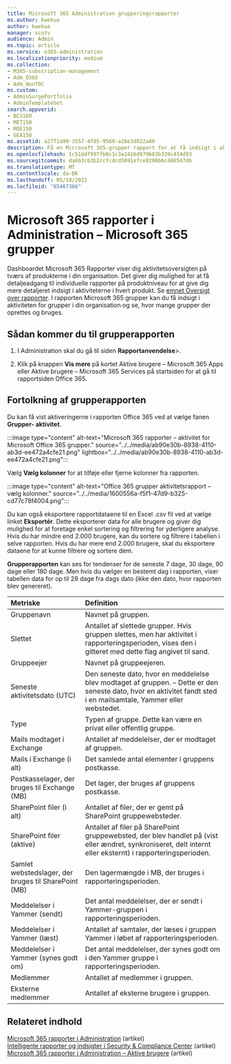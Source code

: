 ```yaml
---
title: Microsoft 365 Administration grupperingsrapporter
ms.author: kwekua
author: kwekua
manager: scotv
audience: Admin
ms.topic: article
ms.service: o365-administration
ms.localizationpriority: medium
ms.collection:
- M365-subscription-management
- Adm_O365
- Adm_NonTOC
ms.custom:
- AdminSurgePortfolio
- AdminTemplateSet
search.appverid:
- BCS160
- MET150
- MOE150
- GEA150
ms.assetid: a27f1a99-3557-4f85-9560-a28e3d822a40
description: Få en Microsoft 365-grupper rapport for at få indsigt i aktiviteterne for grupper i din organisation og se, hvor mange grupper der oprettes og bruges.
ms.openlocfilehash: 1c51ddf997fb0c1c3e2416d979b83b339c414d93
ms.sourcegitcommit: da6b3cb3b2ccfcdcd5091efce8290b6c486547db
ms.translationtype: MT
ms.contentlocale: da-DK
ms.lasthandoff: 05/18/2022
ms.locfileid: "65467366"
---
```

# <a name="microsoft-365-reports-in-the-admin-center---microsoft-365-groups"></a>Microsoft 365 rapporter i Administration – Microsoft 365 grupper

Dashboardet Microsoft 365 Rapporter viser dig aktivitetsoversigten på tværs af produkterne i din organisation. Det giver dig mulighed for at få detaljeadgang til individuelle rapporter på produktniveau for at give dig mere detaljeret indsigt i aktiviteterne i hvert produkt. Se [emnet Oversigt over rapporter](activity-reports.md). I rapporten Microsoft 365 grupper kan du få indsigt i aktiviteten for grupper i din organisation og se, hvor mange grupper der oprettes og bruges.
  
## <a name="how-to-get-to-the-groups-report"></a>Sådan kommer du til grupperapporten

1. I Administration skal du gå til siden **Rapportanvendelse**\>.<a href="https://go.microsoft.com/fwlink/p/?linkid=2074756" target="_blank"></a>

2. Klik på knappen **Vis mere** på kortet Aktive brugere – Microsoft 365 Apps eller Aktive brugere – Microsoft 365 Services på startsiden for at gå til rapportsiden Office 365.
  
## <a name="interpret-the-groups-report"></a>Fortolkning af grupperapporten

Du kan få vist aktiveringerne i rapporten Office 365 ved at vælge fanen **Grupper- aktivitet**.

:::image type="content" alt-text="Microsoft 365 rapporter – aktivitet for Microsoft Office 365 grupper." source="../../media/ab90e30b-8938-4110-ab3d-ee472a4cfe21.png" lightbox="../../media/ab90e30b-8938-4110-ab3d-ee472a4cfe21.png":::

Vælg **Vælg kolonner** for at tilføje eller fjerne kolonner fra rapporten.

:::image type="content" alt-text="Office 365 grupper aktivitetsrapport – vælg kolonner." source="../../media/1600556a-f5f1-47d9-b325-cd77c78f4004.png":::

Du kan også eksportere rapportdataene til en Excel .csv fil ved at vælge linket **Eksportér**. Dette eksporterer data for alle brugere og giver dig mulighed for at foretage enkel sortering og filtrering for yderligere analyse. Hvis du har mindre end 2.000 brugere, kan du sortere og filtrere i tabellen i selve rapporten. Hvis du har mere end 2.000 brugere, skal du eksportere dataene for at kunne filtrere og sortere dem. 

**Grupperapporten** kan ses for tendenser for de seneste 7 dage, 30 dage, 90 dage eller 180 dage. Men hvis du vælger en bestemt dag i rapporten, viser tabellen data for op til 28 dage fra dags dato (ikke den dato, hvor rapporten blev genereret).

|Metriske|Definition|
|:-----|:-----|
|Gruppenavn |Navnet på gruppen. |
|Slettet |Antallet af slettede grupper. Hvis gruppen slettes, men har aktivitet i rapporteringsperioden, vises den i gitteret med dette flag angivet til sand. |
|Gruppeejer |Navnet på gruppeejeren. |
|Seneste aktivitetsdato (UTC) |Den seneste dato, hvor en meddelelse blev modtaget af gruppen. – Dette er den seneste dato, hvor en aktivitet fandt sted i en mailsamtale, Yammer eller webstedet. |
|Type |Typen af gruppe. Dette kan være en privat eller offentlig gruppe. |
|Mails modtaget i Exchange |Antallet af meddelelser, der er modtaget af gruppen.|
|Mails i Exchange (i alt) |Det samlede antal elementer i gruppens postkasse. |
|Postkasselager, der bruges til Exchange (MB) |Det lager, der bruges af gruppens postkasse. |
|SharePoint filer (i alt) |Antallet af filer, der er gemt på SharePoint gruppewebsteder. |
|SharePoint filer (aktive) |Antallet af filer på SharePoint gruppewebsted, der blev handlet på (vist eller ændret, synkroniseret, delt internt eller eksternt) i rapporteringsperioden. |
|Samlet webstedslager, der bruges til SharePoint (MB) |Den lagermængde i MB, der bruges i rapporteringsperioden. |
|Meddelelser i Yammer (sendt) |Det antal meddelelser, der er sendt i Yammer-gruppen i rapporteringsperioden. |
|Meddelelser i Yammer (læst) |Antallet af samtaler, der læses i gruppen Yammer i løbet af rapporteringsperioden. |
|Meddelelser i Yammer (synes godt om) |Det antal meddelelser, der synes godt om i den Yammer gruppe i rapporteringsperioden. |
|Medlemmer |Antallet af medlemmer i gruppen. |
|Eksterne medlemmer |Antallet af eksterne brugere i gruppen.|


## <a name="related-content"></a>Relateret indhold

[Microsoft 365 rapporter i Administration](activity-reports.md) (artikel)\
[Intelligente rapporter og indsigter i Security & Compliance Center](/microsoft-365/security/office-365-security/reports-and-insights-in-security-and-compliance) (artikel)\
[Microsoft 365 rapporter i Administration – Aktive brugere](../../admin/activity-reports/active-users-ww.md) (artikel)

